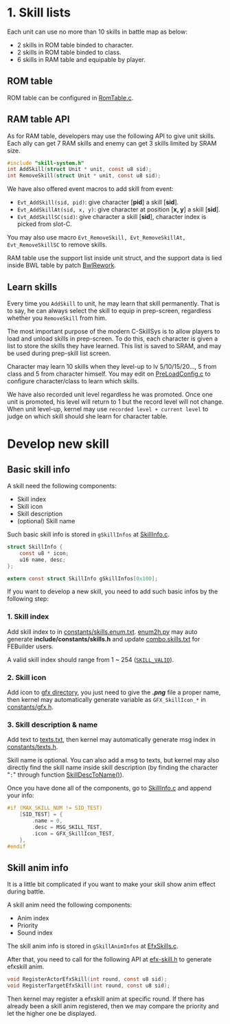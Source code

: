 # 1. Skill lists

Each unit can use no more than 10 skills in battle map as below:

- 2 skills in ROM table binded to character.
- 2 skills in ROM table binded to class.
- 6 skills in RAM table and equipable by player.

## ROM table

ROM table can be configured in [RomTable.c](../Data/SkillSys/RomTable.c).

## RAM table API

As for RAM table, developers may use the following API to give unit skills. Each ally can get 7 RAM skills and enemy can get 3 skills limited by SRAM size.

```C
#include "skill-system.h"
int AddSkill(struct Unit * unit, const u8 sid);
int RemoveSkill(struct Unit * unit, const u8 sid);
```

We have also offered event macros to add skill from event:

- `Evt_AddSkill(sid, pid)`: give character [**pid**] a skill [**sid**].
- `Evt_AddSkillAt(sid, x, y)`: give character at position [**x, y**] a skill [**sid**].
- `Evt_AddSkillSC(sid)`: give character a skill [**sid**], character index is picked from slot-C.

You may also use macro `Evt_RemoveSkill, Evt_RemoveSkillAt, Evt_RemoveSkillSC` to remove skills.

RAM table use the support list inside unit struct, and the support data is lied inside BWL table by patch [BwlRework](../Wizardry/Common/BwlRework/BwlRework.event).

## Learn skills

Every time you `AddSkill` to unit, he may learn that skill permanently. That is to say, he can always select the skill to equip in prep-screen, regardless whether you `RemoveSkill` from him. 

The most important purpose of the modern C-SkillSys is to allow players to load and unload skills in prep-screen. To do this, each character is given a list to store the skills they have learned. This list is saved to SRAM, and may be used during prep-skill list screen.

Character may learn 10 skills when they level-up to lv 5/10/15/20..., 5 from class and 5 from character himself. You may edit on [PreLoadConfig.c](../Data/SkillSys/PreLoadConfig.c) to configure character/class to learn which skills.

We have also recorded unit level regardless he was promoted. Once one unit is promoted, his level will return to 1 but the record level will not change. When unit level-up, kernel may use `recorded level + current level` to judge on which skill should she learn for character table.

# Develop new skill

## Basic skill info

A skill need the following components:

- Skill index
- Skill icon
- Skill description
- (optional) Skill name

Such basic skill info is stored in `gSkillInfos` at [SkillInfo.c](../Data/SkillSys/SkillInfo.c).

```c
struct SkillInfo {
    const u8 * icon;
    u16 name, desc;
};

extern const struct SkillInfo gSkillInfos[0x100];
```

If you want to develop a new skill, you need to add such basic infos by the following step:

### 1. Skill index

Add skill index to in [constants/skills.enum.txt](../include/constants/skills.enum.txt). [enum2h.py](../Tools/scripts/enum2h.py) may auto generate **include/constants/skills.h** and update [combo.skills.txt](../Patches/combo.skills.txt) for FEBuilder users.

A valid skill index should range from 1 ~ 254 ([`SKILL_VALID`](../include/skill-system.h#L8)).

### 2. Skill icon

Add icon to [gfx directory](../Contants/Gfx/Sources/SkillIcon/), you just need to give the ***.png*** file a proper name, then kernel may automatically generate variable as `GFX_SkillIcon_*` in [constants/gfx.h](../include/constants/gfx.h).

### 3. Skill description & name

Add text to [texts.txt](../Contants/Texts/Source/texts.txt), then kernel may automatically generate msg index in [constants/texts.h](../include/constants/texts.h).

Skill name is optional. You can also add a msg to texts, but kernel may also directly find the skill name inside skill description (by finding the character "`:`" through function [SkillDescToName()](../Wizardry/Core/SkillSys/kernel/Infos.c#L40)).

Once you have done all of the components, go to [SkillInfo.c](../Data/SkillSys/SkillInfo.c) and append your info:

```c
#if (MAX_SKILL_NUM != SID_TEST)
    [SID_TEST] = {
        .name = 0,
        .desc = MSG_SKILL_TEST,
        .icon = GFX_SkillIcon_TEST,
    },
#endif
```

## Skill anim info

It is a little bit complicated if you want to make your skill show anim effect during battle.

A skill anim need the following components:

- Anim index
- Priority
- Sound index

The skill anim info is stored in `gSkillAnimInfos` at [EfxSkills.c](../Data/SkillSys/EfxSkills.c).

After that, you need to call for the following API at [efx-skill.h](../include/efx-skill.h) to generate efxskill anim.

```c
void RegisterActorEfxSkill(int round, const u8 sid);
void RegisterTargetEfxSkill(int round, const u8 sid);
```

Then kernel may register a efxskill anim at specific round. If there has already been a skill anim registered, then we may compare the priority and let the higher one be displayed.
